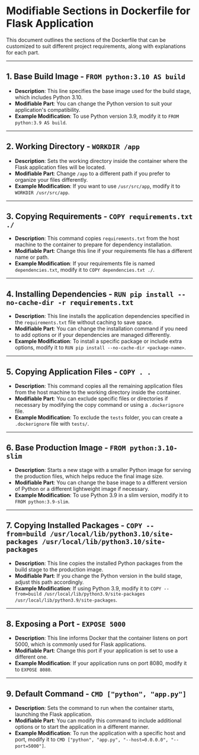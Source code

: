 # Modifiable Sections in Dockerfile for Flask Application

This document outlines the sections of the Dockerfile that can be customized to suit different project requirements, along with explanations for each part.

---

## 1. Base Build Image - `FROM python:3.10 AS build`

- **Description**: This line specifies the base image used for the build stage, which includes Python 3.10.
- **Modifiable Part**: You can change the Python version to suit your application's compatibility.
- **Example Modification**: To use Python version 3.9, modify it to `FROM python:3.9 AS build`.

---

## 2. Working Directory - `WORKDIR /app`

- **Description**: Sets the working directory inside the container where the Flask application files will be located.
- **Modifiable Part**: Change `/app` to a different path if you prefer to organize your files differently.
- **Example Modification**: If you want to use `/usr/src/app`, modify it to `WORKDIR /usr/src/app`.

---

## 3. Copying Requirements - `COPY requirements.txt ./`

- **Description**: This command copies `requirements.txt` from the host machine to the container to prepare for dependency installation.
- **Modifiable Part**: Change this line if your requirements file has a different name or path.
- **Example Modification**: If your requirements file is named `dependencies.txt`, modify it to `COPY dependencies.txt ./`.

---

## 4. Installing Dependencies - `RUN pip install --no-cache-dir -r requirements.txt`

- **Description**: This line installs the application dependencies specified in the `requirements.txt` file without caching to save space.
- **Modifiable Part**: You can change the installation command if you need to add options or if your dependencies are managed differently.
- **Example Modification**: To install a specific package or include extra options, modify it to `RUN pip install --no-cache-dir <package-name>`.

---

## 5. Copying Application Files - `COPY . .`

- **Description**: This command copies all the remaining application files from the host machine to the working directory inside the container.
- **Modifiable Part**: You can exclude specific files or directories if necessary by modifying the copy command or using a `.dockerignore` file.
- **Example Modification**: To exclude the `tests` folder, you can create a `.dockerignore` file with `tests/`.

---

## 6. Base Production Image - `FROM python:3.10-slim`

- **Description**: Starts a new stage with a smaller Python image for serving the production files, which helps reduce the final image size.
- **Modifiable Part**: You can change the base image to a different version of Python or a different lightweight image if necessary.
- **Example Modification**: To use Python 3.9 in a slim version, modify it to `FROM python:3.9-slim`.

---

## 7. Copying Installed Packages - `COPY --from=build /usr/local/lib/python3.10/site-packages /usr/local/lib/python3.10/site-packages`

- **Description**: This line copies the installed Python packages from the build stage to the production image.
- **Modifiable Part**: If you change the Python version in the build stage, adjust this path accordingly.
- **Example Modification**: If using Python 3.9, modify it to `COPY --from=build /usr/local/lib/python3.9/site-packages /usr/local/lib/python3.9/site-packages`.

---

## 8. Exposing a Port - `EXPOSE 5000`

- **Description**: This line informs Docker that the container listens on port 5000, which is commonly used for Flask applications.
- **Modifiable Part**: Change this port if your application is set to use a different one.
- **Example Modification**: If your application runs on port 8080, modify it to `EXPOSE 8080`.

---

## 9. Default Command - `CMD ["python", "app.py"]`

- **Description**: Sets the command to run when the container starts, launching the Flask application.
- **Modifiable Part**: You can modify this command to include additional options or to start the application in a different manner.
- **Example Modification**: To run the application with a specific host and port, modify it to `CMD ["python", "app.py", "--host=0.0.0.0", "--port=5000"]`.
